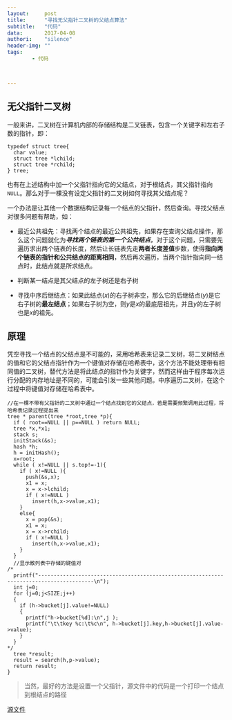 ```yaml
---
layout:     post
title:      "寻找无父指针二叉树的父结点算法"
subtitle:   "代码"
data:       2017-04-08
authori:    "silence"
header-img: ""
tags:
        - 代码



---
```





## 无父指针二叉树

一般来讲，二叉树在计算机内部的存储结构是二叉链表，包含一个关键字和左右子数的指针，即：

```
typedef struct tree{
  char value;
  struct tree *lchild;
  struct tree *rchild;
} tree;
```

也有在上述结构中加一个父指针指向它的父结点，对于根结点，其父指针指向`NULL`。那么对于一棵没有设定父指针的二叉树如何寻找其父结点呢？

一个办法是让其他一个数据结构记录每一个结点的父指针，然后查询。寻找父结点对很多问题有帮助，如：

  - 最近公共祖先：寻找两个结点的最近公共祖先，如果存在查询父结点操作，那么这个问题就化为***寻找两个链表的第一个公共结点***，对于这个问题，只需要先遍历求出两个链表的长度，然后让长链表先走**两者长度差值**步数，使得**指向两个链表的指针和公共结点的距离相同**，然后再次遍历，当两个指针指向同一结点时，此结点就是所求结点。


  - 判断某一结点是其父结点的左子树还是右子树


  - 寻找中序后继结点：如果此结点(*x*)的右子树非空，那么它的后继结点(*y*)是它右子树的**最左结点**；如果右子树为空，则*y*是*x*的最底层祖先，并且*y*的左子树也是*x*的祖先。


## 原理

凭空寻找一个结点的父结点是不可能的，采用哈希表来记录二叉树，将二叉树结点的值和它的父结点指针作为一个键值对存储在哈希表中，这个方法不能处理带有相同值的二叉树，替代方法是将此结点的指针作为关键字，然而这样由于程序每次运行分配的内存地址是不同的，可能会引发一些其他问题。中序遍历二叉树，在这个过程中将键值对存储在哈希表中。

```
//在一棵不带有父指针的二叉树中通过一个结点找到它的父结点，若是需要频繁调用此过程，将哈希表记录过程提出来
tree * parent(tree *root,tree *p){
  if ( root==NULL || p==NULL ) return NULL;
  tree *x,*x1;
  stack s;
  initStack(&s);
  hash *h;
  h = initHash();
  x=root;
  while ( x!=NULL || s.top!=-1){
    if ( x!=NULL ){
      push(&s,x);
      x1 = x;
      x = x->lchild;
      if ( x!=NULL )
        insert(h,x->value,x1);
    }
    else{
      x = pop(&s);
      x1 = x;
      x = x->rchild;
      if ( x!=NULL )
        insert(h,x->value,x1);
    }
  }
  //显示散列表中存储的键值对
/*
  printf("----------------------------------------------------------------------------------------\n");
  int j=0;
  for (j=0;j<SIZE;j++)
  {
    if (h->bucket[j].value!=NULL)
    {
      printf("h->bucket[%d]:\n",j );
      printf("\t\tkey %c:\t%c\n", h->bucket[j].key,h->bucket[j].value->value);
    }
  }
*/
  tree *result;
  result = search(h,p->value);
  return result;
}
```

>当然，最好的方法是设置一个父指针，源文件中的代码是一个打印一个结点到根结点的路径

[源文件](https://wzqxing.github.io/program/2.c)
